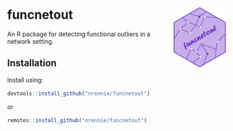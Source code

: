 # funcnetout <img src="funcnetout.png" align="right" width="120" />

An R package for detecting functional outliers in a network setting.

## Installation

Install using:

``` r
devtools::install_github("nrennie/funcnetout")
```

or

``` r
remotes::install_github("nrennie/funcnetout")
```

